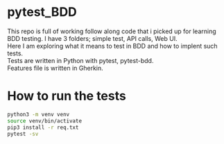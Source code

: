 # pytest_BDD
This repo is full of working follow along code that i picked up for learning BDD testing. I have 3 folders; simple test, API calls, Web UI.  
Here I am exploring what it means to test in BDD and how to implent such tests.  
Tests are written in Python with pytest, pytest-bdd.  
Features file is written in Gherkin.  

# How to run the tests 
```sh
python3 -m venv venv 
source venv/bin/activate
pip3 install -r req.txt
pytest -sv
```
